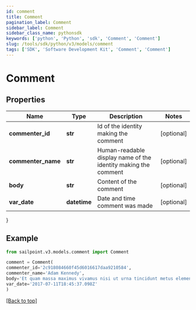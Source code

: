 ```yaml
---
id: comment
title: Comment
pagination_label: Comment
sidebar_label: Comment
sidebar_class_name: pythonsdk
keywords: ['python', 'Python', 'sdk', 'Comment', 'Comment']
slug: /tools/sdk/python/v3/models/comment
tags: ['SDK', 'Software Development Kit', 'Comment', 'Comment']
---
```


# Comment

## Properties

| Name | Type | Description | Notes |
| --- | --- | --- | --- |
| **commenter_id** | **str** | Id of the identity making the comment | [optional] |
| **commenter_name** | **str** | Human-readable display name of the identity making the comment | [optional] |
| **body** | **str** | Content of the comment | [optional] |
| **var_date** | **datetime** | Date and time comment was made | [optional] |

}

## Example

```python
from sailpoint.v3.models.comment import Comment

comment = Comment(
commenter_id='2c918084660f45d6016617daa9210584',
commenter_name='Adam Kennedy',
body='Et quam massa maximus vivamus nisi ut urna tincidunt metus elementum erat.',
var_date='2017-07-11T18:45:37.098Z'
)

```

[[Back to top]](#)
